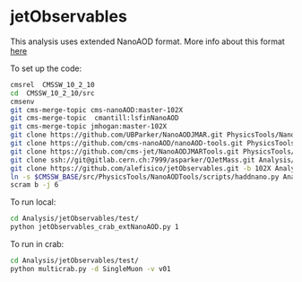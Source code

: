 # jetObservables

This analysis uses extended NanoAOD format. More info about this format [here](https://twiki.cern.ch/twiki/bin/view/CMS/JetMET/JMARNanoAODv1)

To set up the code:
```bash
cmsrel  CMSSW_10_2_10
cd  CMSSW_10_2_10/src
cmsenv
git cms-merge-topic cms-nanoAOD:master-102X
git cms-merge-topic  cmantill:lsfinNanoAOD
git cms-merge-topic jmhogan:master-102X
git clone https://github.com/UBParker/NanoAODJMAR.git PhysicsTools/NanoAODJMAR
git clone https://github.com/cms-nanoAOD/nanoAOD-tools.git PhysicsTools/NanoAODTools
git clone https://github.com/cms-jet/NanoAODJMARTools.git PhysicsTools/NanoAODJMARTools
git clone ssh://git@gitlab.cern.ch:7999/asparker/QJetMass.git Analysis/QJetMass
git clone https://github.com/alefisico/jetObservables.git -b 102X Analysis/jetObservables
ln -s $CMSSW_BASE/src/PhysicsTools/NanoAODTools/scripts/haddnano.py Analysis/jetObservables/test/
scram b -j 6
```

To run local:
```bash
cd Analysis/jetObservables/test/
python jetObservables_crab_extNanoAOD.py 1
```

To run in crab:
```bash
cd Analysis/jetObservables/test/
python multicrab.py -d SingleMuon -v v01
```
